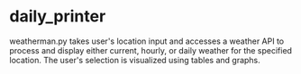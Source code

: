 # daily_printer

weatherman.py takes user's location input and accesses a weather API to process and display either current, hourly, or daily weather for the specified location. The user's selection is visualized using tables and graphs.
